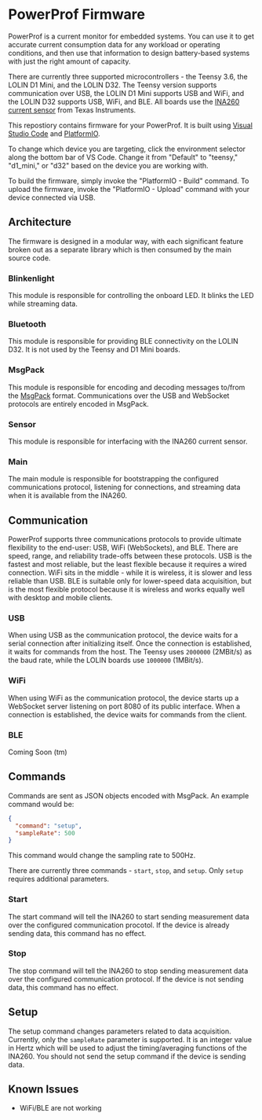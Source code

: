 # PowerProf Firmware

PowerProf is a current monitor for embedded systems. You can use it to get accurate current consumption data for any workload or operating conditions, and then use that information to design battery-based systems with just the right amount of capacity.

There are currently three supported microcontrollers - the Teensy 3.6, the LOLIN D1 Mini, and the LOLIN D32. The Teensy version supports communication over USB, the LOLIN D1 Mini supports USB and WiFi, and the LOLIN D32 supports USB, WiFi, and BLE. All boards use the [INA260 current sensor](https://www.ti.com/lit/ds/symlink/ina260.pdf) from Texas Instruments.

This repostiory contains firmware for your PowerProf. It is built using [Visual Studio Code](https://code.visualstudio.com/) and [PlatformIO](https://platformio.org/).

To change which device you are targeting, click the environment selector along the bottom bar of VS Code. Change it from "Default" to "teensy," "d1_mini," or "d32" based on the device you are working with.

To build the firmware, simply invoke the "PlatformIO - Build" command. To upload the firmware, invoke the "PlatformIO - Upload" command with your device connected via USB.

## Architecture

The firmware is designed in a modular way, with each significant feature broken out as a separate library which is then consumed by the main source code.

### Blinkenlight

This module is responsible for controlling the onboard LED. It blinks the LED while streaming data.

### Bluetooth

This module is responsible for providing BLE connectivity on the LOLIN D32. It is not used by the Teensy and D1 Mini boards.

### MsgPack

This module is responsible for encoding and decoding messages to/from the [MsgPack](https://msgpack.org/index.html) format. Communications over the USB and WebSocket protocols are entirely encoded in MsgPack.

### Sensor

This module is responsible for interfacing with the INA260 current sensor.

### Main

The main module is responsible for bootstrapping the configured communications protocol, listening for connections, and streaming data when it is available from the INA260.

## Communication

PowerProf supports three communications protocols to provide ultimate flexibility to the end-user: USB, WiFi (WebSockets), and BLE. There are speed, range, and reliability trade-offs between these protocols. USB is the fastest and most reliable, but the least flexible because it requires a wired connection. WiFi sits in the middle - while it is wireless, it is slower and less reliable than USB. BLE is suitable only for lower-speed data acquisition, but is the most flexible protocol because it is wireless and works equally well with desktop and mobile clients.

### USB

When using USB as the communication protocol, the device waits for a serial connection after initializing itself. Once the connection is established, it waits for commands from the host. The Teensy uses `2000000` (2MBit/s) as the baud rate, while the LOLIN boards use `1000000` (1MBit/s).

### WiFi

When using WiFi as the communication protocol, the device starts up a WebSocket server listening on port 8080 of its public interface. When a connection is established, the device waits for commands from the client.

### BLE

Coming Soon (tm)

## Commands

Commands are sent as JSON objects encoded with MsgPack. An example command would be:

```json
{
  "command": "setup",
  "sampleRate": 500
}
```

This command would change the sampling rate to 500Hz.

There are currently three commands - `start`, `stop`, and `setup`. Only `setup` requires additional parameters.

### Start

The start command will tell the INA260 to start sending measurement data over the configured communication procotol. If the device is already sending data, this command has no effect.

### Stop

The stop command will tell the INA260 to stop sending measurement data over the configured communication protocol. If the device is not sending data, this command has no effect.

## Setup

The setup command changes parameters related to data acquisition. Currently, only the `sampleRate` parameter is supported. It is an integer value in Hertz which will be used to adjust the timing/averaging functions of the INA260. You should not send the setup command if the device is sending data.

## Known Issues

- WiFi/BLE are not working
